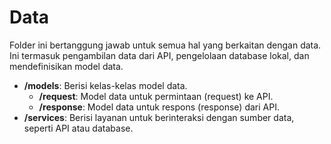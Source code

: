 # Data

Folder ini bertanggung jawab untuk semua hal yang berkaitan dengan data. Ini termasuk pengambilan data dari API, pengelolaan database lokal, dan mendefinisikan model data.

- **/models**: Berisi kelas-kelas model data.
  - **/request**: Model data untuk permintaan (request) ke API.
  - **/response**: Model data untuk respons (response) dari API.
- **/services**: Berisi layanan untuk berinteraksi dengan sumber data, seperti API atau database.
